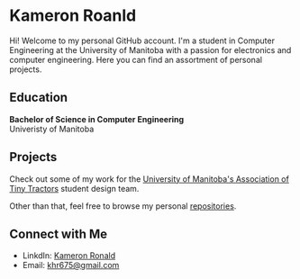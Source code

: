 # Kameron Roanld
Hi! Welcome to my personal GitHub account. I'm a student in Computer Engineering at the University of Manitoba with a passion for electronics and computer engineering. Here you can find an assortment of personal projects. 

## Education
**Bachelor of Science in Computer Engineering**  
Univeristy of Manitoba

## Projects
Check out some of my work for the [University of Manitoba's Association of Tiny Tractors](https://github.com/umatt-ece) student design team.

Other than that, feel free to browse my personal [repositories](https://github.com/Kameroni33?tab=repositories).

## Connect with Me
- LinkdIn: [Kameron Ronald](https://www.linkedin.com/in/kameron-ronald-788032225)
- Email: [khr675@gmail.com]()
